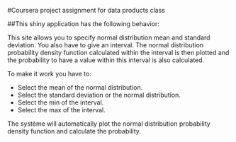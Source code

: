#Coursera project assignment for data products class

##This shiny application has the following behavior:

This site allows you to specify normal distribution mean and standard deviation.
You also have to give an interval. The normal distribution probability density function
calculated within the interval is then plotted and the probability to have a value
within this interval is also calculated.

To make it work you have to:
 - Select the mean of the normal distribution.
 - Select the standard deviation or the normal distribution.
 - Select the min of the interval.
 - Select the max of the interval.
 
The système will automatically plot the normal distribution probability density function
and calculate the probability.
